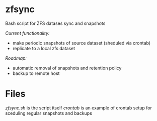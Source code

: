 # zfsync
Bash script for ZFS datases sync and snapshots

*Current functionality:*
- make periodic snapshots of source dataset (sheduled via crontab)
- replicate to a local zfs dataset

*Roadmap:*
- automatic removal of snapshots and retention policy
- backup to remote host

# Files
*zfsync.sh* is the script itself
*crontab* is an example of crontab setup for sceduling regular snapshots and backups
